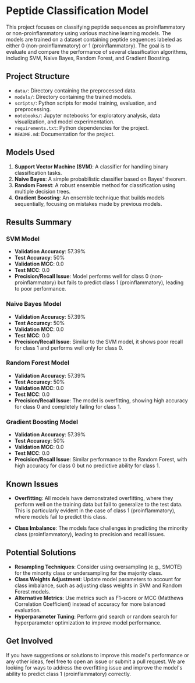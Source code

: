 # Peptide Classification Model

This project focuses on classifying peptide sequences as proinflammatory or non-proinflammatory using various machine learning models. The models are trained on a dataset containing peptide sequences labeled as either 0 (non-proinflammatory) or 1 (proinflammatory). The goal is to evaluate and compare the performance of several classification algorithms, including SVM, Naive Bayes, Random Forest, and Gradient Boosting.

## Project Structure

- `data/`: Directory containing the preprocessed data.
- `models/`: Directory containing the trained models.
- `scripts/`: Python scripts for model training, evaluation, and preprocessing.
- `notebooks/`: Jupyter notebooks for exploratory analysis, data visualization, and model experimentation.
- `requirements.txt`: Python dependencies for the project.
- `README.md`: Documentation for the project.

## Models Used

1. **Support Vector Machine (SVM)**: A classifier for handling binary classification tasks.
2. **Naive Bayes**: A simple probabilistic classifier based on Bayes' theorem.
3. **Random Forest**: A robust ensemble method for classification using multiple decision trees.
4. **Gradient Boosting**: An ensemble technique that builds models sequentially, focusing on mistakes made by previous models.

## Results Summary

### SVM Model
- **Validation Accuracy**: 57.39%
- **Test Accuracy**: 50%
- **Validation MCC**: 0.0
- **Test MCC**: 0.0
- **Precision/Recall Issue**: Model performs well for class 0 (non-proinflammatory) but fails to predict class 1 (proinflammatory), leading to poor performance.

### Naive Bayes Model
- **Validation Accuracy**: 57.39%
- **Test Accuracy**: 50%
- **Validation MCC**: 0.0
- **Test MCC**: 0.0
- **Precision/Recall Issue**: Similar to the SVM model, it shows poor recall for class 1 and performs well only for class 0.

### Random Forest Model
- **Validation Accuracy**: 57.39%
- **Test Accuracy**: 50%
- **Validation MCC**: 0.0
- **Test MCC**: 0.0
- **Precision/Recall Issue**: The model is overfitting, showing high accuracy for class 0 and completely failing for class 1.

### Gradient Boosting Model
- **Validation Accuracy**: 57.39%
- **Test Accuracy**: 50%
- **Validation MCC**: 0.0
- **Test MCC**: 0.0
- **Precision/Recall Issue**: Similar performance to the Random Forest, with high accuracy for class 0 but no predictive ability for class 1.

## Known Issues

- **Overfitting**: All models have demonstrated overfitting, where they perform well on the training data but fail to generalize to the test data. This is particularly evident in the case of class 1 (proinflammatory), where models fail to predict this class.
  
- **Class Imbalance**: The models face challenges in predicting the minority class (proinflammatory), leading to precision and recall issues.

## Potential Solutions

- **Resampling Techniques**: Consider using oversampling (e.g., SMOTE) for the minority class or undersampling for the majority class.
- **Class Weights Adjustment**: Update model parameters to account for class imbalance, such as adjusting class weights in SVM and Random Forest models.
- **Alternative Metrics**: Use metrics such as F1-score or MCC (Matthews Correlation Coefficient) instead of accuracy for more balanced evaluation.
- **Hyperparameter Tuning**: Perform grid search or random search for hyperparameter optimization to improve model performance.


## Get Involved

If you have suggestions or solutions to improve this model's performance or any other ideas, feel free to open an issue or submit a pull request. We are looking for ways to address the overfitting issue and improve the model's ability to predict class 1 (proinflammatory) correctly.


